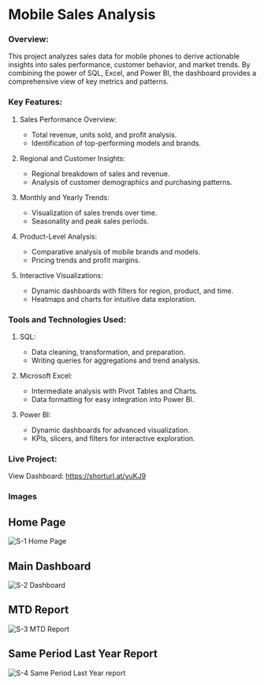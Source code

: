  # Mobile Sales Analysis
### Overview:  
This project analyzes sales data for mobile phones to derive actionable insights into sales performance, customer behavior, and market trends. By combining the power of SQL, Excel, and Power BI, the dashboard provides a comprehensive view of key metrics and patterns.

### Key Features:

1. Sales Performance Overview:
   - Total revenue, units sold, and profit analysis.
   - Identification of top-performing models and brands.

2. Regional and Customer Insights:
   - Regional breakdown of sales and revenue.
   - Analysis of customer demographics and purchasing patterns.

3. Monthly and Yearly Trends:
   - Visualization of sales trends over time.
   - Seasonality and peak sales periods.

4. Product-Level Analysis:
   - Comparative analysis of mobile brands and models.
   - Pricing trends and profit margins.

5. Interactive Visualizations:
   - Dynamic dashboards with filters for region, product, and time.
   - Heatmaps and charts for intuitive data exploration.

### Tools and Technologies Used:

1. SQL:  
   - Data cleaning, transformation, and preparation.  
   - Writing queries for aggregations and trend analysis.  

2. Microsoft Excel:  
   - Intermediate analysis with Pivot Tables and Charts.  
   - Data formatting for easy integration into Power BI.

3. Power BI:  
   - Dynamic dashboards for advanced visualization.  
   - KPIs, slicers, and filters for interactive exploration.

### Live Project:  
View Dashboard: https://shorturl.at/yuKJ9


### Images
## Home Page
![S-1 Home Page](https://github.com/user-attachments/assets/7b190f94-9415-49ef-9d38-7a145cc7698a)

## Main Dashboard
![S-2 Dashboard](https://github.com/user-attachments/assets/b6197f97-612d-4a9e-99c5-cf5c7ceee244)

## MTD Report
![S-3 MTD Report](https://github.com/user-attachments/assets/b87d45fe-4452-4902-b183-f8ae4988eb69)

## Same Period Last Year Report
![S-4 Same Period Last Year report](https://github.com/user-attachments/assets/f88eeb6d-e093-4efc-9880-777c170a4392)




